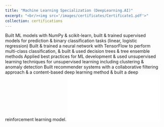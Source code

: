 ```yaml
---
title: "Machine Learning Specialization (DeepLearning.AI)"
excerpt: "<br/><img src='/images/certificates/Certificate1.pdf'>"
collection: certifications
---
```


Built ML models with NumPy & scikit-learn, built & trained supervised models for prediction & binary classification tasks (linear, logistic regression)
Built & trained a neural network with TensorFlow to perform multi-class classification, & built & used decision trees & tree ensemble methods
Applied best practices for ML development & used unsupervised learning techniques for unsupervised learning including clustering & anomaly detection
Built recommender systems with a collaborative filtering approach & a content-based deep learning method & built a deep reinforcement learning model.
![image](/images/certificates/Certificate1.pdf)